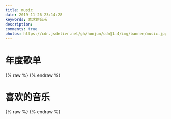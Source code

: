 ```yaml
---
title: music
date: 2019-11-26 23:14:28
keywords: 喜欢的音乐
description: 
comments: true
photos: https://cdn.jsdelivr.net/gh/honjun/cdn@1.4/img/banner/music.jpg
---
```


# 年度歌单
{% raw %}
<meting-js
  server="netease"
  type="playlist"
  id="2586386664"
  mutex="true">
</meting-js>
{% endraw %}
# 喜欢的音乐
{% raw %}
<meting-js
  server="netease"
  type="playlist"
  id="2690960268"
  mutex="true">
</meting-js>
{% endraw %}